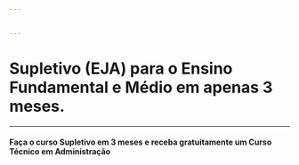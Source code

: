```yaml
---


---
```

[comment]: <> (descrição )

# Supletivo (EJA) para o Ensino Fundamental e Médio em apenas 3 meses.
-------------------------

#### Faça o curso Supletivo em 3 meses e receba gratuitamente um Curso Técnico em Administração